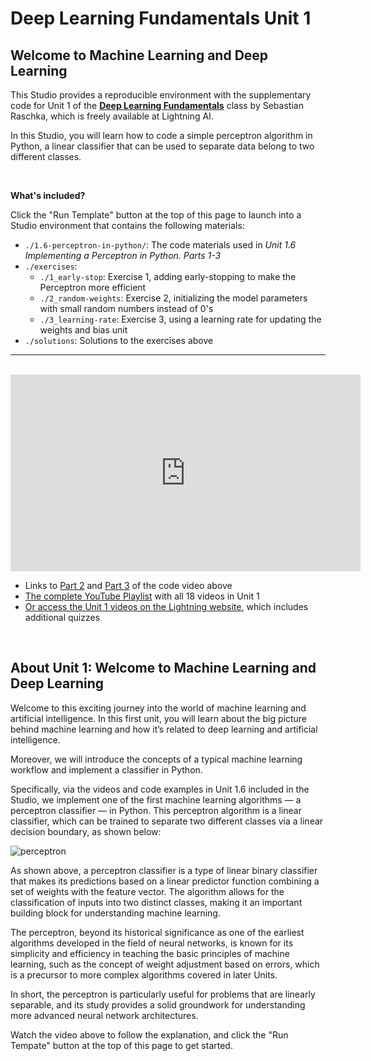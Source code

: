# Deep Learning Fundamentals Unit 1

## Welcome to Machine Learning and Deep Learning

This Studio provides a reproducible environment with the supplementary code for Unit 1 of the [**Deep Learning Fundamentals**](https://lightning.ai/pages/courses/deep-learning-fundamentals/) class by Sebastian Raschka, which is freely available at Lightning AI.

In this Studio, you will learn how to code a simple perceptron algorithm in Python, a linear classifier that can be used to separate data belong to two different classes.


<br>

**What's included?**

Click the "Run Template" button at the top of this page to launch into a Studio environment that contains the following materials:

- `./1.6-perceptron-in-python/`: The code materials used in *Unit 1.6 Implementing a Perceptron in Python. Parts 1-3*
- `./exercises`: 
  - `./1_early-stop`: Exercise 1,  adding early-stopping to make the Perceptron more efficient
  - `./2_random-weights`: Exercise 2, initializing the model parameters with small random numbers instead of 0's
  - `./3_learning-rate`: Exercise 3, using a learning rate for updating the weights and bias unit
- `./solutions`: Solutions to the exercises above

---

<br>

<iframe width="560" height="315" src="https://www.youtube.com/embed/ftzkrT82tlI?si=SppRYYX4oUNyw-eM" title="YouTube video player" frameborder="0" allow="accelerometer; autoplay; clipboard-write; encrypted-media; gyroscope; picture-in-picture; web-share" allowfullscreen></iframe>


- Links to [Part 2](https://www.youtube.com/watch?v=IC7iT2gVni4&list=PLaMu-SDt_RB4Ly0xb0qsQVpLwRQcjtOb-&index=15) and [Part 3](https://www.youtube.com/watch?v=YF9p8TKzmRM&list=PLaMu-SDt_RB4Ly0xb0qsQVpLwRQcjtOb-&index=16) of the code video above
- [The complete YouTube Playlist](https://www.youtube.com/watch?v=6Py-tIEiXKw&list=PLaMu-SDt_RB4Ly0xb0qsQVpLwRQcjtOb-) with all 18 videos in Unit 1
- [Or access the Unit 1 videos on the Lightning website](https://lightning.ai/courses/deep-learning-fundamentals/unit-1/), which includes additional quizzes

<br>

## About Unit 1: Welcome to Machine Learning and Deep Learning



Welcome to this exciting journey into the world of machine learning and artificial intelligence. In this first unit, you will learn about the big picture behind machine learning and how it’s related to deep learning and artificial intelligence.

Moreover, we will introduce the concepts of a typical machine learning workflow and implement a classifier in Python. 

Specifically, via the videos and code examples in Unit 1.6 included in the Studio, we implement one of the first machine learning algorithms — a perceptron classifier — in Python. This perceptron algorithm is a linear classifier, which can be trained to separate two different classes via a linear decision boundary, as shown below:

![perceptron](readme-images/perceptron.png)

As shown above, a perceptron classifier is a type of linear binary classifier that makes its predictions based on a linear predictor function combining a set of weights with the feature vector. The algorithm allows for the classification of inputs into two distinct classes, making it an important building block for understanding machine learning. 

The perceptron, beyond its historical significance as one of the earliest algorithms developed in the field of neural networks, is known for its simplicity and efficiency in teaching the basic principles of machine learning, such as the concept of weight adjustment based on errors, which is a precursor to more complex algorithms covered in later Units. 

In short, the perceptron is particularly useful for problems that are linearly separable, and its study provides a solid groundwork for understanding more advanced neural network architectures.

Watch the video above to follow the explanation, and click the "Run Tempate" button at the top of this page to get started.

